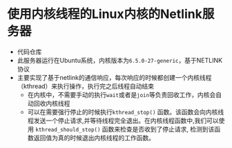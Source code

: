 # 使用内核线程的Linux内核的Netlink服务器
- 代码仓库
- 此服务器运行在Ubuntu系统，内核版本为`6.5.0-27-generic`，基于NETLINK协议
- 主要实现了基于netlink的通信响应，每次响应的时候都创建一个内核线程（kthread）来执行操作，执行完之后线程自动结束
    - 在内核中，不需要手动的执行`wait`或者是`join`等负责回收工作，内核会自动回收内核线程
    - 可以在需要强行停止的时候执行`kthread_stop()` 函数。该函数会向内核线程发送一个停止请求,并等待线程完全退出。在内核线程函数中,我们可以使用 `kthread_should_stop()` 函数来检查是否收到了停止请求, 检测到该函数返回值为真的时候退出内核线程的工作函数。
